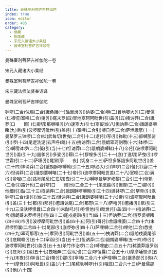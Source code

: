 ```yaml
---
title: 曼殊室利菩萨吉祥伽陀
index: true
icon: editor
order: 485
category:
  - 佛藏
  - 乾隆藏
  - 宋元入藏诸大小乘经
  - 曼殊室利菩萨吉祥伽陀
---
```


曼殊室利菩萨吉祥伽陀一卷  

宋元入藏诸大小乘经  

曼殊室利菩萨吉祥伽陀一卷  

宋三藏法师法贤奉诏译  

曼殊室利菩萨吉祥伽陀  

钵啰(二合)倪焬(二合)誐桑誐(一)酤里隶(引)讷婆(二合)嚩(二)冒地唧大(引三)曼儒(仁祖切)室哩(二合)曳(引)尾末罗(四)冒地窣珂阿毗世(引)盖(引五)拽讷莽(二合)誐罗[口　　爾] (仁卿切)那嚩哩(引六)速窣大(引七)窣儗当(八)怛讷莽(二合)誐朗婆嚩睹(九)帝(引)波啰摩诃毗世(引)盖(引十)室哩(二合引)嚩日啰(二合)萨埵誐拏(十一)曼拏罗三钵啰(二合)吠(武每切)世曳(二合引十二)逻(引)写(引)祢毗(十三)部嚩那娑(引)啰(十四)尾逻洗泥(去声呼)毗(十五)拽讷莽(二合)誐朗窣珂割囕(十六)钵啰(二合)嚩囕钵啰(二合)儗(引)当(十七)怛讷莽(二合)誐朗婆嚩睹(十八)帝(引)波啰摩阿毗世(引)盖(引十九)遏爹(引)多娑(引)耨(二十)拶哩多(引二十一)底(丁逸切)萨曳(引)啰世霜(引二十二)萨埵(引)尾冒[亭　　夜] (切身二十三)萨怛多酥誐多阿毗世(引)盖(二十四)钵讷莽(二合)誐朗酥啰嚩赖(引二十五)啰必大(引)钵啰(二合)儗(引)当(二十六)怛讷莽(二合)誐朗婆嚩睹(二十七)帝(引)波啰摩阿毗世盖(二十八)室哩(二合)满(引)帝哩(二合)路哥尾惹(仁左切)曳(引二十九)嚩啰曼拏罗屹黎(二合引三十)帝赖(二合引)路计也(二合)啰[口　　爾]也(二合三十一)尾惹踰(引)怛摩(三十二)那(引)他细(引)酤(三十三)拽讷莽(二合)誐朗酥啰嚩赖(引三十四)飒钵啰(二合)拏帝(引)飒钵啰(三合)诣(引)当(三十五)怛讷莽(二合)誐朗婆嚩睹(三十六)帝(引)波啰摩阿毗世(引)盖(三十七)那(引)那(引)惹誐讷尾(二合)那野(三十八)萨噜(引)惹播(引)尼(引三十九)三没驮啰怛曩(二合四十)末酤吒(引)弥怛他(引)毗世(引)盖(四十一)拽讷莽(二合)誐朗哥末罗啰(引)誐(四十二)尾戍提诣(引)当(四十三)怛讷莽(二合)誐罗婆嚩睹(四十四)帝(引)波啰摩阿毗世(引)盖(四十五)阿(引)哥(引)舍誐哩婆(二合四十六)末尼啰怛曩(二合四十七)尾部(引)底啰弥(引四十八)萨哩嚩(二合引)哩他(二合)悉提(四十九)窣珂那写(五十)摩贺(引)阿毗世(引)盖(五十一)拽讷莽(二合)誐朗戍婆尾部(引)底羯赖(引五十二)窣诣(引)当(五十三)怛讷莽(二合)誐朗婆嚩睹(五十四)帝(引)波啰摩阿毗世(引)盖(引五十五)杀竹作讫啰(二合)嚩哩底(二合五十六)秫婆莽誐罗诣(引)底哥(引)踰(五十七)拽咄奔(二合)尼也(二合)啰怛曩(二合五十八)摩摩埵顿谅(五十九)末夜(引)钵当(二合)帝(引)那(引)窣睹(二合六十)萨哩嚩(二合)誐多部(引)弥(六十一)摩贺(引)阿毗世(引)盖(六十二)尾秫驮嚩啰计(引)哩底(二合六十三)萨曼儒那(引)他(六十四)  
